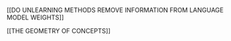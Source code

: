 [[DO UNLEARNING METHODS REMOVE INFORMATION FROM LANGUAGE MODEL WEIGHTS]]


[[THE GEOMETRY OF CONCEPTS]]

